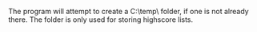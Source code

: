 The program will attempt to create a C:\temp\ folder, if one is not already there.
The folder is only used for storing highscore lists.
